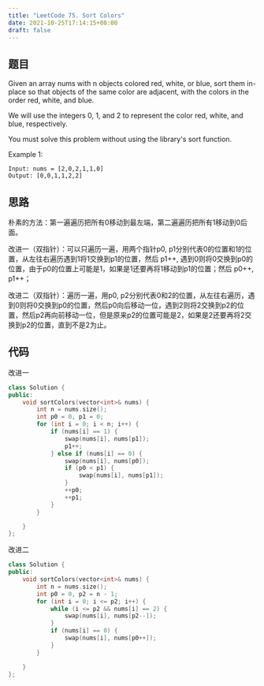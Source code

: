 ```yaml
---
title: "LeetCode 75. Sort Colors"
date: 2021-10-25T17:14:15+08:00
draft: false
---
```


## 题目

Given an array nums with n objects colored red, white, or blue, sort them in-place so that objects of the same color are adjacent, with the colors in the order red, white, and blue.

We will use the integers 0, 1, and 2 to represent the color red, white, and blue, respectively.

You must solve this problem without using the library's sort function.

Example 1:

```text
Input: nums = [2,0,2,1,1,0]
Output: [0,0,1,1,2,2]
```

## 思路

朴素的方法：第一遍遍历把所有0移动到最左端，第二遍遍历把所有1移动到0后面。

改进一（双指针）：可以只遍历一遍，用两个指针p0, p1分别代表0的位置和1的位置，从左往右遍历遇到1将1交换到p1的位置，然后 p1++, 遇到0则将0交换到p0的位置，由于p0的位置上可能是1，如果是1还要再将1移动到p1的位置；然后 p0++, p1++；

改进二（双指针）：遍历一遍，用p0, p2分别代表0和2的位置，从左往右遍历，遇到0则将0交换到p0的位置，然后p0向后移动一位，遇到2则将2交换到p2的位置，然后p2再向前移动一位，但是原来p2的位置可能是2，如果是2还要再将2交换到p2的位置，直到不是2为止。

## 代码

改进一

```cpp
class Solution {
public:
    void sortColors(vector<int>& nums) {
        int n = nums.size();
        int p0 = 0, p1 = 0;
        for (int i = 0; i < n; i++) {
            if (nums[i] == 1) {
                swap(nums[i], nums[p1]);
                p1++;
            } else if (nums[i] == 0) {
                swap(nums[i], nums[p0]);
                if (p0 < p1) {
                    swap(nums[i], nums[p1]);
                }
                ++p0;
                ++p1;
            }
        }

    }
};
```

改进二

```cpp
class Solution {
public:
    void sortColors(vector<int>& nums) {
        int n = nums.size();
        int p0 = 0, p2 = n - 1;
        for (int i = 0; i <= p2; i++) {
            while (i <= p2 && nums[i] == 2) {
                swap(nums[i], nums[p2--]);
            }
            if (nums[i] == 0) {
                swap(nums[i], nums[p0++]);
            }
        }

    }
};
```
